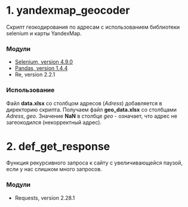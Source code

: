 # 1. yandexmap_geocoder
Cкрипт геокодирования по адресам c использованием библиотеки selenium и карты YandexMap.

### Модули
- [Selenium, version 4.9.0](https://www.selenium.dev/)
- [Pandas, version 1.4.4](https://pandas.pydata.org/)
- Re, version 2.2.1

### Использование
Файл **data.xlsx** со столбцом адресов (_Adress_) добавляется в директорию скрипта.
Получаем файл **geo_data.xlsx** со столбцами _Adress_, _geo_.
Значение __NaN__ в столбце _geo_ - означает, что адрес не загеокодился (некорректный адрес).
# 2. def_get_response
Функция рекурсивного запроса к сайту с увеличивающейся паузой, если у нас слишком много запросов.

### Модули
- Requests, version 2.28.1





